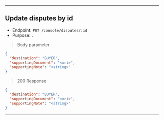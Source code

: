 
----------------------------------------------------------------------------------
## Update disputes by id
* Endpoint: `PUT /console/disputes/:id`
* Purpose: .

> Body parameter

```json
{
  "destination": "BUYER",
  "supportingDocument": "<uri>",
  "supportingNote": "<string>"
}
```
> 200 Response

```json
{
  "destination": "BUYER",
  "supportingDocument": "<uri>",
  "supportingNote": "<string>"
}
```
----------------------------------------------------------------------------------